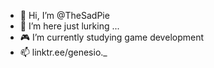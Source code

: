 - 👋 Hi, I’m @TheSadPie
- 👀 I’m here just lurking ...
- 🎮 I’m currently studying game development
- 📫 linktr.ee/genesio._

<!---
TheSadPie/TheSadPie is a ✨ special ✨ repository because its `README.md` (this file) appears on your GitHub profile.
You can click the Preview link to take a look at your changes.
--->
